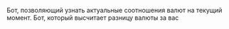 Бот, позволяющий узнать актуальные соотношения валют на текущий момент. Бот, который высчитает разницу валюты за вас

